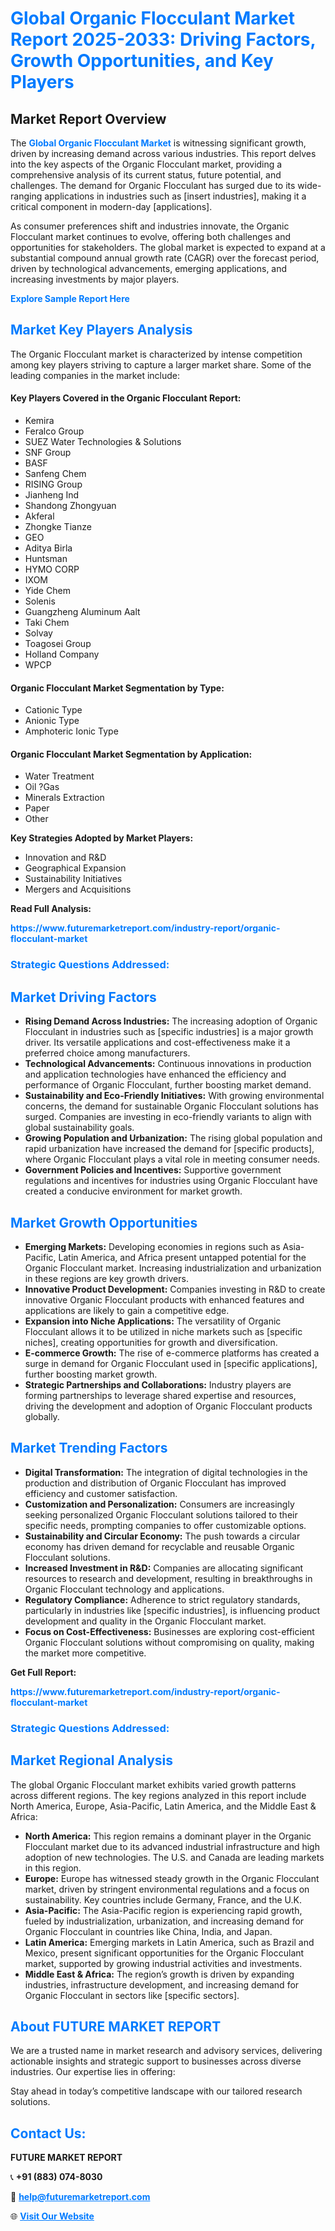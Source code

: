 <h1 style="color: #007BFF;">Global Organic Flocculant Market Report 2025-2033: Driving Factors, Growth Opportunities, and Key Players</h1>

<section id="overview">
<h2>Market Report Overview</h2>
<p>The <a href="https://www.futuremarketreport.com/industry-report/organic-flocculant-market" style="color: #007BFF; text-decoration: none;"><strong>Global Organic Flocculant Market</strong></a> is witnessing significant growth, driven by increasing demand across various industries. This report delves into the key aspects of the Organic Flocculant market, providing a comprehensive analysis of its current status, future potential, and challenges. The demand for Organic Flocculant has surged due to its wide-ranging applications in industries such as [insert industries], making it a critical component in modern-day [applications].</p>
<p>As consumer preferences shift and industries innovate, the Organic Flocculant market continues to evolve, offering both challenges and opportunities for stakeholders. The global market is expected to expand at a substantial compound annual growth rate (CAGR) over the forecast period, driven by technological advancements, emerging applications, and increasing investments by major players.</p>
</section>

<section id="overview">
<p><a href="https://www.futuremarketreport.com/request-sample/reportId=114975" style="color: #007BFF; text-decoration: none;"><strong>Explore Sample Report Here</strong></a></p>
</section>

<section id="key-players">
<h2 style="color: #007BFF;">Market Key Players Analysis</h2>
<p>The Organic Flocculant market is characterized by intense competition among key players striving to capture a larger market share. Some of the leading companies in the market include:</p>
<h4>Key Players Covered in the Organic Flocculant Report:</h4>
<ul><li>Kemira</li><li>Feralco Group</li><li>SUEZ Water Technologies &amp; Solutions</li><li>SNF Group</li><li>BASF</li><li>Sanfeng Chem</li><li>RISING Group</li><li>Jianheng Ind</li><li>Shandong Zhongyuan</li><li>Akferal</li><li>Zhongke Tianze</li><li>GEO</li><li>Aditya Birla</li><li>Huntsman</li><li>HYMO CORP</li><li>IXOM</li><li>Yide Chem</li><li>Solenis</li><li>Guangzheng Aluminum Aalt</li><li>Taki Chem</li><li>Solvay</li><li>Toagosei Group</li><li>Holland Company</li><li>WPCP</li></ul>
<h4>Organic Flocculant Market Segmentation by Type:</h4>
<ul><li>Cationic Type</li><li>Anionic Type</li><li>Amphoteric Ionic Type</li></ul>

<h4>Organic Flocculant Market Segmentation by Application:</h4>
<ul><li>Water Treatment</li><li>Oil ?Gas</li><li>Minerals Extraction</li><li>Paper</li><li>Other</li></ul>
<p><strong>Key Strategies Adopted by Market Players:</strong></p>
<ul>
<li>Innovation and R&D</li>
<li>Geographical Expansion</li>
<li>Sustainability Initiatives</li>
<li>Mergers and Acquisitions</li>
</ul>
</section>

<section>
<p><strong>Read Full Analysis: </strong></p><a href="https://www.futuremarketreport.com/industry-report/organic-flocculant-market" style="color: #007BFF; text-decoration: none;"><strong>https://www.futuremarketreport.com/industry-report/organic-flocculant-market</strong></a>
<h3 style="color: #007BFF;">Strategic Questions Addressed:</h3>
</section>

<section id="driving-factors">
<h2 style="color: #007BFF;">Market Driving Factors</h2>
<ul>
<li><strong>Rising Demand Across Industries:</strong> The increasing adoption of Organic Flocculant in industries such as [specific industries] is a major growth driver. Its versatile applications and cost-effectiveness make it a preferred choice among manufacturers.</li>
<li><strong>Technological Advancements:</strong> Continuous innovations in production and application technologies have enhanced the efficiency and performance of Organic Flocculant, further boosting market demand.</li>
<li><strong>Sustainability and Eco-Friendly Initiatives:</strong> With growing environmental concerns, the demand for sustainable Organic Flocculant solutions has surged. Companies are investing in eco-friendly variants to align with global sustainability goals.</li>
<li><strong>Growing Population and Urbanization:</strong> The rising global population and rapid urbanization have increased the demand for [specific products], where Organic Flocculant plays a vital role in meeting consumer needs.</li>
<li><strong>Government Policies and Incentives:</strong> Supportive government regulations and incentives for industries using Organic Flocculant have created a conducive environment for market growth.</li>
</ul>
</section>

<section id="growth-opportunities">
<h2 style="color: #007BFF;">Market Growth Opportunities</h2>
<ul>
<li><strong>Emerging Markets:</strong> Developing economies in regions such as Asia-Pacific, Latin America, and Africa present untapped potential for the Organic Flocculant market. Increasing industrialization and urbanization in these regions are key growth drivers.</li>
<li><strong>Innovative Product Development:</strong> Companies investing in R&D to create innovative Organic Flocculant products with enhanced features and applications are likely to gain a competitive edge.</li>
<li><strong>Expansion into Niche Applications:</strong> The versatility of Organic Flocculant allows it to be utilized in niche markets such as [specific niches], creating opportunities for growth and diversification.</li>
<li><strong>E-commerce Growth:</strong> The rise of e-commerce platforms has created a surge in demand for Organic Flocculant used in [specific applications], further boosting market growth.</li>
<li><strong>Strategic Partnerships and Collaborations:</strong> Industry players are forming partnerships to leverage shared expertise and resources, driving the development and adoption of Organic Flocculant products globally.</li>
</ul>
</section>

<section id="trending-factors">
<h2 style="color: #007BFF;">Market Trending Factors</h2>
<ul>
<li><strong>Digital Transformation:</strong> The integration of digital technologies in the production and distribution of Organic Flocculant has improved efficiency and customer satisfaction.</li>
<li><strong>Customization and Personalization:</strong> Consumers are increasingly seeking personalized Organic Flocculant solutions tailored to their specific needs, prompting companies to offer customizable options.</li>
<li><strong>Sustainability and Circular Economy:</strong> The push towards a circular economy has driven demand for recyclable and reusable Organic Flocculant solutions.</li>
<li><strong>Increased Investment in R&D:</strong> Companies are allocating significant resources to research and development, resulting in breakthroughs in Organic Flocculant technology and applications.</li>
<li><strong>Regulatory Compliance:</strong> Adherence to strict regulatory standards, particularly in industries like [specific industries], is influencing product development and quality in the Organic Flocculant market.</li>
<li><strong>Focus on Cost-Effectiveness:</strong> Businesses are exploring cost-efficient Organic Flocculant solutions without compromising on quality, making the market more competitive.</li>
</ul>
</section>

<section>
<p><strong>Get Full Report: </strong></p><a href="https://www.futuremarketreport.com/industry-report/organic-flocculant-market" style="color: #007BFF; text-decoration: none;"><strong>https://www.futuremarketreport.com/industry-report/organic-flocculant-market</strong></a>
<h3 style="color: #007BFF;">Strategic Questions Addressed:</h3>
</section>


<section id="regional-analysis">
<h2 style="color: #007BFF;">Market Regional Analysis</h2>
<p>The global Organic Flocculant market exhibits varied growth patterns across different regions. The key regions analyzed in this report include North America, Europe, Asia-Pacific, Latin America, and the Middle East & Africa:</p>
<ul>
<li><strong>North America:</strong> This region remains a dominant player in the Organic Flocculant market due to its advanced industrial infrastructure and high adoption of new technologies. The U.S. and Canada are leading markets in this region.</li>
<li><strong>Europe:</strong> Europe has witnessed steady growth in the Organic Flocculant market, driven by stringent environmental regulations and a focus on sustainability. Key countries include Germany, France, and the U.K.</li>
<li><strong>Asia-Pacific:</strong> The Asia-Pacific region is experiencing rapid growth, fueled by industrialization, urbanization, and increasing demand for Organic Flocculant in countries like China, India, and Japan.</li>
<li><strong>Latin America:</strong> Emerging markets in Latin America, such as Brazil and Mexico, present significant opportunities for the Organic Flocculant market, supported by growing industrial activities and investments.</li>
<li><strong>Middle East & Africa:</strong> The region’s growth is driven by expanding industries, infrastructure development, and increasing demand for Organic Flocculant in sectors like [specific sectors].</li>
</ul>
</section>

<footer>
<h2 style="color: #007BFF;">About FUTURE MARKET REPORT</h2>
<p>We are a trusted name in market research and advisory services, delivering actionable insights and strategic support to businesses across diverse industries. Our expertise lies in offering:</p>

<p>Stay ahead in today’s competitive landscape with our tailored research solutions.</p>

<h2 style="color: #007BFF;">Contact Us:</h2>
<p><strong>FUTURE MARKET REPORT</strong></p>
<p>📞 <strong>+91 (883) 074-8030</strong></p>
<p>📧 <strong><a href="mailto:help@futuremarketreport.com" style="color: #007BFF;">help@futuremarketreport.com</a></strong></p>
<p>🌐 <strong><a href="https://www.futuremarketreport.com/" style="color: #007BFF;">Visit Our Website</a></strong></p>
</footer>
